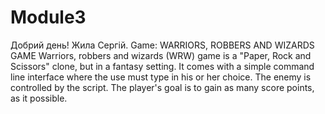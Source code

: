 # Module3
Добрий день! Жила Сергій.
Game:
WARRIORS, ROBBERS AND WIZARDS GAME
Warriors, robbers and wizards (WRW) game is a "Paper, Rock and Scissors" clone, but in a fantasy setting. 
It comes with a simple command line interface where the use must type in his or her choice. 
The enemy is controlled by the script. The player's goal is to gain as many score points, as it possible.
